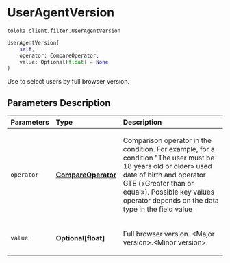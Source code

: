 # UserAgentVersion
`toloka.client.filter.UserAgentVersion`

```python
UserAgentVersion(
    self,
    operator: CompareOperator,
    value: Optional[float] = None
)
```

Use to select users by full browser version.

## Parameters Description

| Parameters | Type | Description |
| :----------| :----| :-----------|
`operator`|**[CompareOperator](toloka.client.primitives.operators.CompareOperator.md)**|<p>Comparison operator in the condition. For example, for a condition &quot;The user must be 18 years old or older» used date of birth and operator GTE («Greater than or equal»). Possible key values operator depends on the data type in the field value</p>
`value`|**Optional\[float\]**|<p>Full browser version. &lt;Major version&gt;.&lt;Minor version&gt;.</p>
